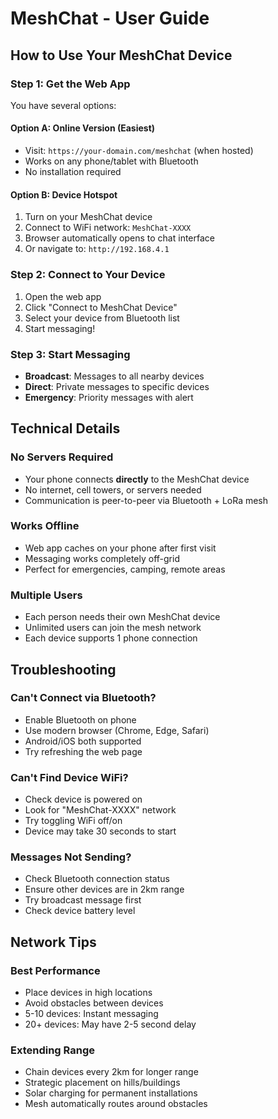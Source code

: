 # MeshChat - User Guide

## How to Use Your MeshChat Device

### **Step 1: Get the Web App**
You have several options:

#### **Option A: Online Version (Easiest)**
- Visit: `https://your-domain.com/meshchat` (when hosted)
- Works on any phone/tablet with Bluetooth
- No installation required

#### **Option B: Device Hotspot**
1. Turn on your MeshChat device
2. Connect to WiFi network: `MeshChat-XXXX`
3. Browser automatically opens to chat interface
4. Or navigate to: `http://192.168.4.1`

### **Step 2: Connect to Your Device**
1. Open the web app
2. Click "Connect to MeshChat Device"
3. Select your device from Bluetooth list
4. Start messaging!

### **Step 3: Start Messaging**
- **Broadcast**: Messages to all nearby devices
- **Direct**: Private messages to specific devices  
- **Emergency**: Priority messages with alert

## Technical Details

### **No Servers Required**
- Your phone connects **directly** to the MeshChat device
- No internet, cell towers, or servers needed
- Communication is peer-to-peer via Bluetooth + LoRa mesh

### **Works Offline**
- Web app caches on your phone after first visit
- Messaging works completely off-grid
- Perfect for emergencies, camping, remote areas

### **Multiple Users**
- Each person needs their own MeshChat device
- Unlimited users can join the mesh network
- Each device supports 1 phone connection

## Troubleshooting

### **Can't Connect via Bluetooth?**
- Enable Bluetooth on phone
- Use modern browser (Chrome, Edge, Safari)
- Android/iOS both supported
- Try refreshing the web page

### **Can't Find Device WiFi?**
- Check device is powered on
- Look for "MeshChat-XXXX" network
- Try toggling WiFi off/on
- Device may take 30 seconds to start

### **Messages Not Sending?**
- Check Bluetooth connection status
- Ensure other devices are in 2km range
- Try broadcast message first
- Check device battery level

## Network Tips

### **Best Performance**
- Place devices in high locations
- Avoid obstacles between devices
- 5-10 devices: Instant messaging
- 20+ devices: May have 2-5 second delay

### **Extending Range**
- Chain devices every 2km for longer range
- Strategic placement on hills/buildings
- Solar charging for permanent installations
- Mesh automatically routes around obstacles
